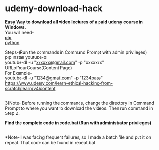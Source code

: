 # udemy-download-hack
<b>Easy Way to download all video lectures of a paid udemy course in Windows.</b>
<br>You will need-
<br><a href="https://pypi.python.org/pypi/pip">pip</a>
<br><a href="https://www.python.org/downloads/">python</a><br>

Steps-(Run the commands in Command Prompt with admin privileges)
<br>pip install youtube-dl
<br>youtube-dl -u "xxxxxx@gmail.com" -p "xxxxxxx" URLofYourCourse(Content Page)
<br> For Example-
<br> youtube-dl -u "1234@gmail.com" -p "1234pass" https://www.udemy.com/learn-ethical-hacking-from-scratch/learn/v4/content
 
<br>3)Note- Before running the commands, change the directory in Command Prompt to where you want to download the videos. Then run command in Step 2.

<b>Find the complete code in code.bat (Run with administrator privileges)</b>

<br>*Note- I was facing frequent failures, so I made a batch file and put it on repeat. 
That code can be found in repeat.bat
